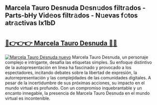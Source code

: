 ## Marcela Tauro Desnuda D𝚎sn𝚞dos filtr𝚊dos - Parts-bHy Vid𝚎os filtr𝚊dos - N𝚞evas f𝚘tos atr𝚊ctivas Ix1bD

# <h2><a href="http://mbbh9ao.tromn.icu/?c=Marcela+Tauro+Desnuda">🔗👉👉👉 Marcela Tauro Desnuda 🔗🔗</a></h2>

[![Marcela Tauro Desnuda nuevo](https://i.imgur.com/pEAQMta.gif)](http://mbbh9ao.tromn.icu/?c=Marcela+Tauro+Desnuda)
Marcela Tauro Desnuda, un personaje complejo e intrigante, desafía las etiquetas simples. Su enfoque distintivo de la autopresentación en línea ha fascinado y provocado a los espectadores, incitando debates sobre la libertad de expresión, la autorrepresentación y las complejidades de las comunidades digitales. A pesar de la incertidumbre de sus próximas acciones, su impacto en el mundo virtual es profundo. Con un compromiso inquebrantable y un encanto innegable, la presencia de Marcela Tauro Desnuda en el mundo virtual es incontenible.
